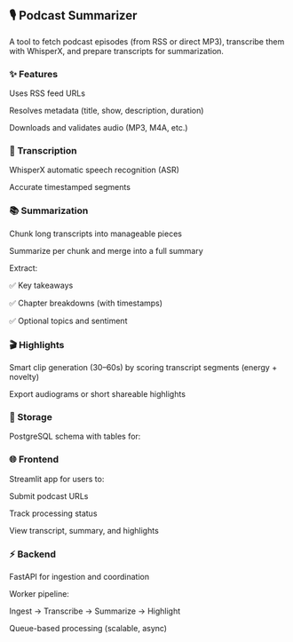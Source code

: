 ## 🎙️ Podcast Summarizer

A tool to fetch podcast episodes (from RSS or direct MP3), transcribe them with WhisperX, and prepare transcripts for summarization.

### ✨ Features
Uses RSS feed URLs

Resolves metadata (title, show, description, duration)

Downloads and validates audio (MP3, M4A, etc.)

### 📝 Transcription

WhisperX automatic speech recognition (ASR)

Accurate timestamped segments

### 📚 Summarization

Chunk long transcripts into manageable pieces

Summarize per chunk and merge into a full summary

Extract:

✅ Key takeaways

✅ Chapter breakdowns (with timestamps)

✅ Optional topics and sentiment


### 🎬 Highlights

Smart clip generation (30–60s) by scoring transcript segments (energy + novelty)

Export audiograms or short shareable highlights

### 💾 Storage

PostgreSQL schema with tables for:


### 🌐 Frontend

Streamlit app for users to:

Submit podcast URLs

Track processing status

View transcript, summary, and highlights

### ⚡ Backend

FastAPI for ingestion and coordination

Worker pipeline:

Ingest → Transcribe → Summarize → Highlight

Queue-based processing (scalable, async)